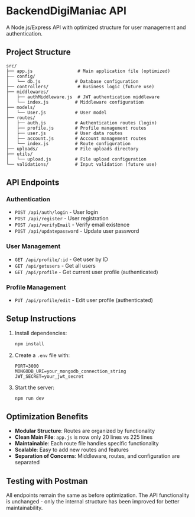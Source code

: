 # BackendDigiManiac API

A Node.js/Express API with optimized structure for user management and authentication.

## Project Structure

```
src/
├── app.js                 # Main application file (optimized)
├── config/
│   └── db.js             # Database configuration
├── controllers/           # Business logic (future use)
├── middlewares/
│   ├── authMiddleware.js  # JWT authentication middleware
│   └── index.js          # Middleware configuration
├── models/
│   └── User.js           # User model
├── routes/
│   ├── auth.js           # Authentication routes (login)
│   ├── profile.js        # Profile management routes
│   ├── user.js           # User data routes
│   ├── account.js        # Account management routes
│   └── index.js          # Route configuration
├── uploads/              # File uploads directory
├── utils/
│   └── upload.js         # File upload configuration
└── validations/          # Input validation (future use)
```

## API Endpoints

### Authentication
- `POST /api/auth/login` - User login
- `POST /api/register` - User registration
- `POST /api/verifyEmail` - Verify email existence
- `POST /api/updatepassword` - Update user password

### User Management
- `GET /api/profile/:id` - Get user by ID
- `GET /api/getusers` - Get all users
- `GET /api/profile` - Get current user profile (authenticated)

### Profile Management
- `PUT /api/profile/edit` - Edit user profile (authenticated)

## Setup Instructions

1. Install dependencies:
   ```bash
   npm install
   ```

2. Create a `.env` file with:
   ```
   PORT=3000
   MONGODB_URI=your_mongodb_connection_string
   JWT_SECRET=your_jwt_secret
   ```

3. Start the server:
   ```bash
   npm run dev
   ```

## Optimization Benefits

- **Modular Structure**: Routes are organized by functionality
- **Clean Main File**: `app.js` is now only 20 lines vs 225 lines
- **Maintainable**: Each route file handles specific functionality
- **Scalable**: Easy to add new routes and features
- **Separation of Concerns**: Middleware, routes, and configuration are separated

## Testing with Postman

All endpoints remain the same as before optimization. The API functionality is unchanged - only the internal structure has been improved for better maintainability.
